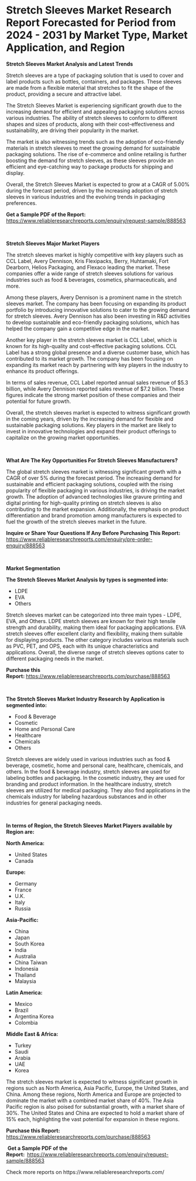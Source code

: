 <p><h1>Stretch Sleeves Market Research Report Forecasted for Period from 2024 -  2031 by Market Type, Market Application, and Region</h1></p><p><strong>Stretch Sleeves Market Analysis and Latest Trends</strong></p>
<p><p>Stretch sleeves are a type of packaging solution that is used to cover and label products such as bottles, containers, and packages. These sleeves are made from a flexible material that stretches to fit the shape of the product, providing a secure and attractive label.</p><p>The Stretch Sleeves Market is experiencing significant growth due to the increasing demand for efficient and appealing packaging solutions across various industries. The ability of stretch sleeves to conform to different shapes and sizes of products, along with their cost-effectiveness and sustainability, are driving their popularity in the market.</p><p>The market is also witnessing trends such as the adoption of eco-friendly materials in stretch sleeves to meet the growing demand for sustainable packaging solutions. The rise of e-commerce and online retailing is further boosting the demand for stretch sleeves, as these sleeves provide an efficient and eye-catching way to package products for shipping and display.</p><p>Overall, the Stretch Sleeves Market is expected to grow at a CAGR of 5.00% during the forecast period, driven by the increasing adoption of stretch sleeves in various industries and the evolving trends in packaging preferences.</p></p>
<p><strong>Get a Sample PDF of the Report:&nbsp;</strong> <a href="https://www.reliableresearchreports.com/enquiry/request-sample/888563">https://www.reliableresearchreports.com/enquiry/request-sample/888563</a></p>
<p>&nbsp;</p>
<p><strong>Stretch Sleeves Major Market Players</strong></p>
<p><p>The stretch sleeves market is highly competitive with key players such as CCL Label, Avery Dennison, Kris Flexipacks, Berry, Huhtamaki, Fort Dearborn, Helios Packaging, and Flexaco leading the market. These companies offer a wide range of stretch sleeves solutions for various industries such as food & beverages, cosmetics, pharmaceuticals, and more.</p><p>Among these players, Avery Dennison is a prominent name in the stretch sleeves market. The company has been focusing on expanding its product portfolio by introducing innovative solutions to cater to the growing demand for stretch sleeves. Avery Dennison has also been investing in R&D activities to develop sustainable and eco-friendly packaging solutions, which has helped the company gain a competitive edge in the market.</p><p>Another key player in the stretch sleeves market is CCL Label, which is known for its high-quality and cost-effective packaging solutions. CCL Label has a strong global presence and a diverse customer base, which has contributed to its market growth. The company has been focusing on expanding its market reach by partnering with key players in the industry to enhance its product offerings.</p><p>In terms of sales revenue, CCL Label reported annual sales revenue of $5.3 billion, while Avery Dennison reported sales revenue of $7.2 billion. These figures indicate the strong market position of these companies and their potential for future growth.</p><p>Overall, the stretch sleeves market is expected to witness significant growth in the coming years, driven by the increasing demand for flexible and sustainable packaging solutions. Key players in the market are likely to invest in innovative technologies and expand their product offerings to capitalize on the growing market opportunities.</p></p>
<p>&nbsp;</p>
<p><strong>What Are The Key Opportunities For Stretch Sleeves Manufacturers?</strong></p>
<p><p>The global stretch sleeves market is witnessing significant growth with a CAGR of over 5% during the forecast period. The increasing demand for sustainable and efficient packaging solutions, coupled with the rising popularity of flexible packaging in various industries, is driving the market growth. The adoption of advanced technologies like gravure printing and digital printing for high-quality printing on stretch sleeves is also contributing to the market expansion. Additionally, the emphasis on product differentiation and brand promotion among manufacturers is expected to fuel the growth of the stretch sleeves market in the future.</p></p>
<p><strong>Inquire or Share Your Questions If Any Before Purchasing This Report:</strong> <a href="https://www.reliableresearchreports.com/enquiry/pre-order-enquiry/888563">https://www.reliableresearchreports.com/enquiry/pre-order-enquiry/888563</a></p>
<p>&nbsp;</p>
<p><strong>Market Segmentation</strong></p>
<p><strong>The Stretch Sleeves Market Analysis by types is segmented into:</strong></p>
<p><ul><li>LDPE</li><li>EVA</li><li>Others</li></ul></p>
<p><p>Stretch sleeves market can be categorized into three main types - LDPE, EVA, and Others. LDPE stretch sleeves are known for their high tensile strength and durability, making them ideal for packaging applications. EVA stretch sleeves offer excellent clarity and flexibility, making them suitable for displaying products. The other category includes various materials such as PVC, PET, and OPS, each with its unique characteristics and applications. Overall, the diverse range of stretch sleeves options cater to different packaging needs in the market.</p></p>
<p><strong>Purchase this Report:&nbsp;</strong><a href="https://www.reliableresearchreports.com/purchase/888563">https://www.reliableresearchreports.com/purchase/888563</a></p>
<p>&nbsp;</p>
<p><strong>The Stretch Sleeves Market Industry Research by Application is segmented into:</strong></p>
<p><ul><li>Food & Beverage</li><li>Cosmetic</li><li>Home and Personal Care</li><li>Healthcare</li><li>Chemicals</li><li>Others</li></ul></p>
<p><p>Stretch sleeves are widely used in various industries such as food & beverage, cosmetic, home and personal care, healthcare, chemicals, and others. In the food & beverage industry, stretch sleeves are used for labeling bottles and packaging. In the cosmetic industry, they are used for branding and product information. In the healthcare industry, stretch sleeves are utilized for medical packaging. They also find applications in the chemicals industry for labeling hazardous substances and in other industries for general packaging needs.</p></p>
<p>&nbsp;</p>
<p><strong>In terms of Region, the Stretch Sleeves Market Players available by Region are:</strong></p>
<p>
    <p> <strong> North America: </strong>
        <ul>
            <li>United States</li>
            <li>Canada</li>
        </ul>
        </p> 
    <p> <strong> Europe: </strong>
        <ul>
            <li>Germany</li>
            <li>France</li>
            <li>U.K.</li>
            <li>Italy</li>
            <li>Russia</li>
        </ul>
        </p> 
    <p> <strong> Asia-Pacific: </strong>
        <ul>
            <li>China</li>
            <li>Japan</li>
            <li>South Korea</li>
            <li>India</li>
            <li>Australia</li>
            <li>China Taiwan</li>
            <li>Indonesia</li>
            <li>Thailand</li>
            <li>Malaysia</li>
        </ul>
        </p> 
    <p> <strong> Latin America: </strong>
        <ul>
            <li>Mexico</li>
            <li>Brazil</li>
            <li>Argentina Korea</li>
            <li>Colombia</li>
        </ul>
        </p> 
    <p> <strong> Middle East & Africa: </strong>
        <ul>
            <li>Turkey</li>
            <li>Saudi</li>
            <li>Arabia</li>
            <li>UAE</li>
            <li>Korea</li>
        </ul>
    </p>
    </p>
<p><p>The stretch sleeves market is expected to witness significant growth in regions such as North America, Asia Pacific, Europe, the United States, and China. Among these regions, North America and Europe are projected to dominate the market with a combined market share of 40%. The Asia Pacific region is also poised for substantial growth, with a market share of 30%. The United States and China are expected to hold a market share of 15% each, highlighting the vast potential for expansion in these regions.</p></p>
<p><strong>Purchase this Report: </strong><a href="https://www.reliableresearchreports.com/purchase/888563">https://www.reliableresearchreports.com/purchase/888563</a></p>
<p>&nbsp;<strong>Get a Sample PDF of the Report:&nbsp;&nbsp;</strong><a href="https://www.reliableresearchreports.com/enquiry/request-sample/888563">https://www.reliableresearchreports.com/enquiry/request-sample/888563</a></p>
<p><strong></strong></p>
<p>Check more reports on https://www.reliableresearchreports.com/</p>